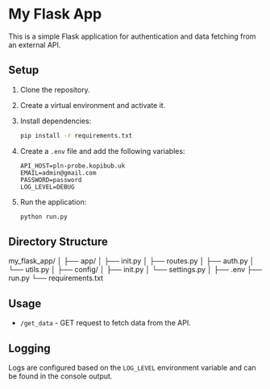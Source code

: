 # My Flask App

This is a simple Flask application for authentication and data fetching from an external API.

## Setup

1. Clone the repository.
2. Create a virtual environment and activate it.
3. Install dependencies:

   ```sh
   pip install -r requirements.txt
   ```

4. Create a `.env` file and add the following variables:

   ```
   API_HOST=pln-probe.kopibub.uk
   EMAIL=admin@gmail.com
   PASSWORD=password
   LOG_LEVEL=DEBUG
   ```

5. Run the application:

   ```sh
   python run.py
   ```

## Directory Structure

my_flask_app/
│
├── app/
│ ├── init.py
│ ├── routes.py
│ ├── auth.py
│ └── utils.py
│
├── config/
│ ├── init.py
│ └── settings.py
│
├── .env
├── run.py
└── requirements.txt

## Usage

- `/get_data` - GET request to fetch data from the API.

## Logging

Logs are configured based on the `LOG_LEVEL` environment variable and can be found in the console output.
